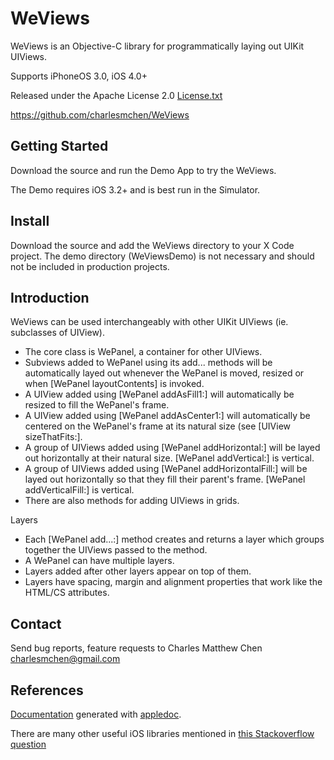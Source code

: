 
WeViews
=======

WeViews is an Objective-C library for programmatically laying out UIKit UIViews.

Supports iPhoneOS 3.0, iOS 4.0+ 

Released under the Apache License 2.0 [License.txt](WeViews/blob/master/License.txt)

https://github.com/charlesmchen/WeViews


Getting Started
---------------

Download the source and run the Demo App to try the WeViews.

The Demo requires iOS 3.2+ and is best run in the Simulator.


Install
------------

Download the source and add the WeViews directory to your X Code project.
The demo directory (WeViewsDemo) is not necessary and should not be included in production projects.


Introduction
------------

WeViews can be used interchangeably with other UIKit UIViews (ie. subclasses of UIView).

* The core class is WePanel, a container for other UIViews.
* Subviews added to WePanel using its add... methods will be automatically layed out whenever the WePanel is moved, resized or when [WePanel layoutContents] is invoked.
* A UIView added using [WePanel addAsFill1:] will automatically be resized to fill the WePanel's frame.   
* A UIView added using [WePanel addAsCenter1:] will automatically be centered on the WePanel's frame at its natural size (see [UIView sizeThatFits:].
* A group of UIViews added using [WePanel addHorizontal:] will be layed out horizontally at their natural size.  [WePanel addVertical:] is vertical.
* A group of UIViews added using [WePanel addHorizontalFill:] will be layed out horizontally so that they fill their parent's frame.  [WePanel addVerticalFill:] is vertical.
* There are also methods for adding UIViews in grids.

Layers

* Each [WePanel add...:] method creates and returns a layer which groups together the UIViews passed to the method.  
* A WePanel can have multiple layers.
* Layers added after other layers appear on top of them.
* Layers have spacing, margin and alignment properties that work like the HTML/CS attributes.


Contact
-------

Send bug reports, feature requests to Charles Matthew Chen charlesmchen@gmail.com

	
References
----------

[Documentation](WeViews/blob/master/documentation) generated with [appledoc](https://github.com/tomaz/appledoc).

There are many other useful iOS libraries mentioned in [this Stackoverflow question](http://stackoverflow.com/questions/640805/open-source-ios-components-reusable-views-controllers-buttons-table-cells-e)

